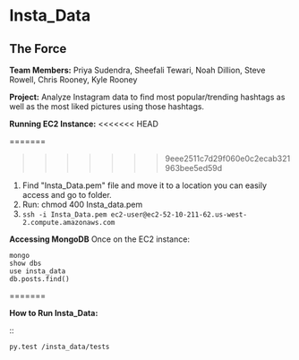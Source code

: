 # Insta_Data

## The Force

**Team Members:**
    Priya Sudendra,
    Sheefali Tewari,
    Noah Dillion,
    Steve Rowell, 
    Chris Rooney,
    Kyle Rooney

**Project:** Analyze Instagram data to find most popular/trending hashtags as well as the most liked pictures using those hashtags.

**Running EC2 Instance:**
<<<<<<< HEAD

=======
>>>>>>> 9eee2511c7d29f060e0c2ecab321963bee5ed59d
1. Find "Insta_Data.pem" file and move it to a location you can easily access and go to folder.
2. Run: chmod 400 Insta_data.pem
3. ```ssh -i Insta_Data.pem ec2-user@ec2-52-10-211-62.us-west-2.compute.amazonaws.com```

**Accessing MongoDB**
Once on the EC2 instance:
```
mongo
show dbs
use insta_data
db.posts.find()
```

=======

**How to Run Insta_Data:** 

::

    py.test /insta_data/tests
